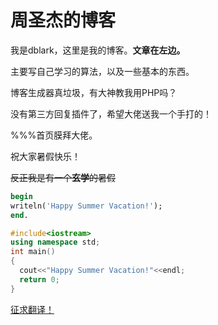 # 周圣杰的博客

我是dblark，这里是我的博客。**文章在左边。**

主要写自己学习的算法，以及一些基本的东西。

博客生成器真垃圾，有大神教我用PHP吗？

没有第三方回复插件了，希望大佬送我一个手打的！

%%%首页膜拜大佬。

祝大家暑假快乐！

~~反正我是有一个**玄学**的暑假~~

```pascal
begin
writeln('Happy Summer Vacation!');
end.
```

```c++
#include<iostream>
using namespace std;
int main()
{
  cout<<"Happy Summer Vacation!"<<endl;
  return 0;
}
```

[征求翻译！](/ref/ref.html)